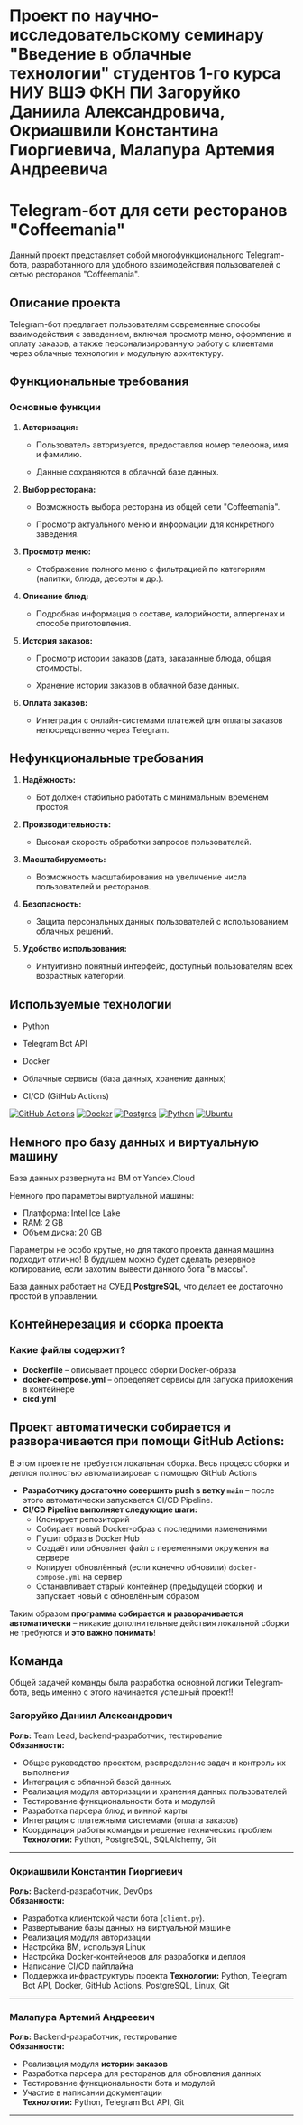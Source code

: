 Проект по научно-исследовательскому семинару "Введение в облачные технологии" студентов 1-го курса НИУ ВШЭ ФКН ПИ Загоруйко Даниила Александровича, Окриашвили Константина Гиоргиевича, Малапура Артемия Андреевича
====
# Telegram-бот для сети ресторанов "Coffeemania"
Данный проект представляет собой многофункционального Telegram-бота, разработанного для удобного взаимодействия пользователей с сетью ресторанов "Coffeemania".
## Описание проекта
Telegram-бот предлагает пользователям современные способы взаимодействия с заведением, включая просмотр меню, оформление и оплату заказов, а также персонализированную работу с клиентами через облачные технологии и модульную архитектуру.
## Функциональные требования
### Основные функции
1. **Авторизация:**
   
   - Пользователь авторизуется, предоставляя номер телефона, имя и фамилию.
     
   - Данные сохраняются в облачной базе данных.
     
2. **Выбор ресторана:**
   
   - Возможность выбора ресторана из общей сети "Coffeemania".
     
   - Просмотр актуального меню и информации для конкретного заведения.
     
3. **Просмотр меню:**
   
   - Отображение полного меню с фильтрацией по категориям (напитки, блюда, десерты и др.).
     
4. **Описание блюд:**
   
   - Подробная информация о составе, калорийности, аллергенах и способе приготовления.
     
5. **История заказов:**
   
   - Просмотр истории заказов (дата, заказанные блюда, общая стоимость).
     
   - Хранение истории заказов в облачной базе данных.
     
6. **Оплата заказов:**
   
   - Интеграция с онлайн-системами платежей для оплаты заказов непосредственно через Telegram.
     
## Нефункциональные требования


1. **Надёжность:**

   - Бот должен стабильно работать с минимальным временем простоя.

2. **Производительность:**

   - Высокая скорость обработки запросов пользователей.

3. **Масштабируемость:**

   - Возможность масштабирования на увеличение числа пользователей и ресторанов.
  
4. **Безопасность:**

   - Защита персональных данных пользователей с использованием облачных решений.
  
5. **Удобство использования:**

   - Интуитивно понятный интерфейс, доступный пользователям всех возрастных категорий.
  
## Используемые технологии

- Python

- Telegram Bot API

- Docker

- Облачные сервисы (база данных, хранение данных) 

- CI/CD (GitHub Actions)

[![GitHub Actions](https://img.shields.io/badge/GitHub_Actions-2088FF?logo=github-actions&logoColor=white)](#) [![Docker](https://img.shields.io/badge/Docker-2496ED?logo=docker&logoColor=fff)](#) [![Postgres](https://img.shields.io/badge/Postgres-%23316192.svg?logo=postgresql&logoColor=white)](#) 
[![Python](https://img.shields.io/badge/Python-3776AB?logo=python&logoColor=fff)](#) [![Ubuntu](https://img.shields.io/badge/Ubuntu-E95420?logo=ubuntu&logoColor=white)](#)


## Немного про базу данных и виртуальную машину
База данных развернута на ВМ от Yandex.Cloud

Немного про параметры виртуальной машины:

- Платформа: Intel Ice Lake
- RAM: 2 GB
- Объем диска: 20 GB

Параметры не особо крутые, но для такого проекта данная машина подходит отлично! В будущем можно будет сделать резервное копирование, если захотим вывести данного бота "в массы".

База данных работает на СУБД **PostgreSQL**, что делает ее достаточно простой в управлении.

## Контейнерезация и сборка проекта
### Какие файлы содержит?
- **Dockerfile** – описывает процесс сборки Docker-образа
- **docker-compose.yml** – определяет сервисы для запуска приложения в контейнере
- **cicd.yml** 

## Проект автоматически собирается и разворачивается при помощи GitHub Actions:

В этом проекте не требуется локальная сборка. Весь процесс сборки и деплоя полностью автоматизирован с помощью GitHub Actions

- **Разработчику достаточно совершить push в ветку `main`** – после этого автоматически запускается CI/CD Pipeline.
- **CI/CD Pipeline выполняет следующие шаги:**
  - Клонирует репозиторий
  - Собирает новый Docker-образ с последними изменениями
  - Пушит образ в Docker Hub
  - Создаёт или обновляет файл с переменными окружения на сервере
  - Копирует обновлённый (если конечно обновили) `docker-compose.yml` на сервер
  - Останавливает старый контейнер (предыдущей сборки) и запускает новый с обновлённым образом

Таким образом **программа собирается и разворачивается автоматически** – никакие дополнительные действия локальной сборки не требуются и **это важно понимать**!

## Команда
Общей задачей команды была разработка основной логики Telegram-бота, ведь именно с этого начинается успешный проект!!

### Загоруйко Даниил Александрович
**Роль:** Team Lead, backend-разработчик, тестирование  
**Обязанности:**
- Общее руководство проектом, распределение задач и контроль их выполнения
- Интеграция с облачной базой данных.
- Реализация модуля авторизации и хранения данных пользователей
- Тестирование функциональности бота и модулей
- Разработка парсера блюд и винной карты
- Интеграция с платежными системами (оплата заказов)
- Координация работы команды и решение технических проблем\
**Технологии:** Python, PostgreSQL, SQLAlchemy, Git

---

### Окриашвили Константин Гиоргиевич
**Роль:** Backend-разработчик, DevOps  
**Обязанности:**
- Разработка клиентской части бота (`client.py`).
- Развертывание базы данных на виртуальной машине
- Реализация модуля авторизации
- Настройка ВМ, используя Linux
- Настройка Docker-контейнеров для разработки и деплоя
- Написание CI/CD пайплайна
- Поддержка инфраструктуры проекта
**Технологии:** Python, Telegram Bot API, Docker, GitHub Actions, PostgreSQL, Linux, Git

---

### Малапура Артемий Андреевич
**Роль:** Backend-разработчик, тестирование  
**Обязанности:**
- Реализация модуля **истории заказов**
- Разработка парсера для ресторанов для обновления данных
- Тестирование функциональности бота и модулей
- Участие в написании документации \
**Технологии:** Python, Telegram Bot API, Git

---
